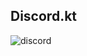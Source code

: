 ## Discord.kt

![[discord]](https://discordapp.com/api/guilds/763130278616629308/widget.png)

[discord]: https://discord.com/invite/QbEswJ
